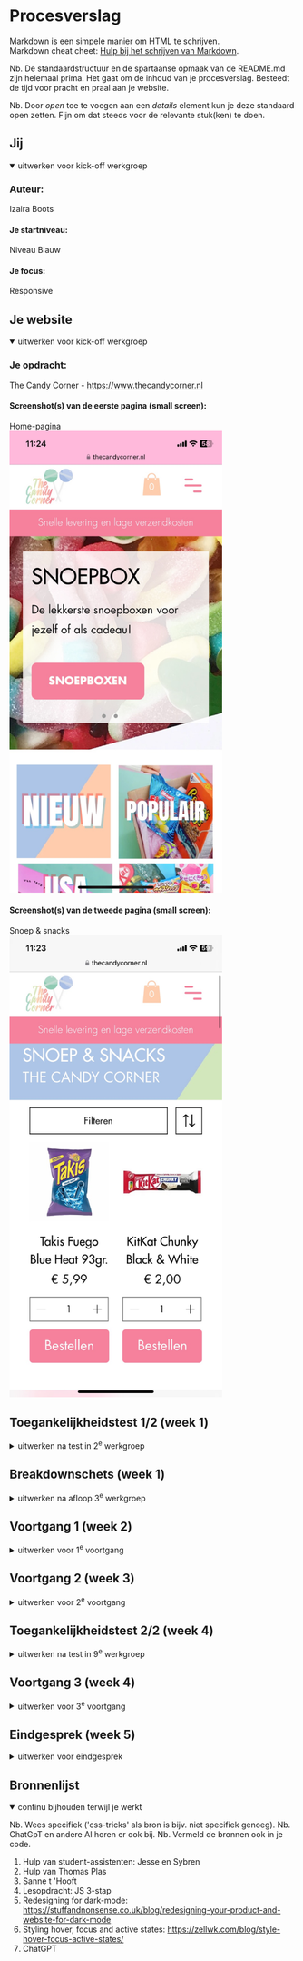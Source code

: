 # Procesverslag
Markdown is een simpele manier om HTML te schrijven.  
Markdown cheat cheet: [Hulp bij het schrijven van Markdown](https://github.com/adam-p/markdown-here/wiki/Markdown-Cheatsheet).

Nb. De standaardstructuur en de spartaanse opmaak van de README.md zijn helemaal prima. Het gaat om de inhoud van je procesverslag. Besteedt de tijd voor pracht en praal aan je website.

Nb. Door *open* toe te voegen aan een *details* element kun je deze standaard open zetten. Fijn om dat steeds voor de relevante stuk(ken) te doen.





## Jij

<details open>
  <summary>uitwerken voor kick-off werkgroep</summary>

  ### Auteur:
  Izaira Boots

  #### Je startniveau:
  Niveau Blauw

  #### Je focus:
  Responsive
 
</details>





## Je website

<details open>
  <summary>uitwerken voor kick-off werkgroep</summary>

  ### Je opdracht:
  The Candy Corner - https://www.thecandycorner.nl

  #### Screenshot(s) van de eerste pagina (small screen): 
  Home-pagina  
  <img src="readme-images/screenshot-thecandycorner1.jpeg" width="375px" alt="Startscherm van de website The Candy Corner. Hier staat informatie over de verschillende producten, een overzicht van de populairste producten en foto's. Ook kun je via hier navigeren naar de verschillende tabladen.">

  #### Screenshot(s) van de tweede pagina (small screen):
  Snoep & snacks  
  <img src="readme-images/screenshot-thecandycorner2.jpeg" width="375px" alt="Snoep & Snack pagina. Op deze pagina kun je een keuze maken uit verschillende snacks om te bestellen. Je kunt filteren op de specificaties naar keuze. ">
 
</details>



## Toegankelijkheidstest 1/2 (week 1)

<details>
  <summary>uitwerken na test in 2<sup>e</sup> werkgroep</summary>

  ### Bevindingen
  Lijst met je bevindingen die in de test naar voren kwamen:

  Positieve punten:
  - Alle inhoud van de site wordt duidelijk benoemd in de screenreader.
  - Inhoud van de linkjes/wat het linkje in houdt, wordt benoemd in de screenreader.
  
  Negatieve punten:
  - Afbeeldingen hebben geen alt tekst.
  - Er is geen dark-mode beschikbaar.
  - HTML zit vol met errors.

</details>



## Breakdownschets (week 1)

<details>
  <summary>uitwerken na afloop 3<sup>e</sup> werkgroep</summary>

  ### de hele pagina: 
  <img src="readme-images/breakdownschets_page.png" width="375px" alt="breakdown van de hele pagina">

  ### dynamisch deel: 
  <img src="readme-images/breakdownschets_dynamisch.png" width="375px" alt="breakdown van een dynamisch deel">

</details>





## Voortgang 1 (week 2)

<details>
  <summary>uitwerken voor 1<sup>e</sup> voortgang</summary>

  ### Stand van zaken
  Wat goed gaat:
  Alle content staat in het HTML bestand van pagina 1. 

  Wat minder goed gaat:
  - Images verkeerd neergezet
  - Het lukte me niet om een font toe te voegen aan mijn site.


  ### Agenda voor meeting
  samen met je groepje opstellen

  | student 1      | student 2          | student 3    | student 4        |
  | ---            | ---                | ---          | ---              |
  | dit bespreken  | en dit             | en ik dit    | en dan ik dat    |
  | en dat ook nog | dit als er tijd is | nog een punt | dit wil ik zeker |
  | ...            | ...                | ...          | ...              |


  ### Verslag van meeting
  hier na afloop snel de uitkomsten van de meeting vastleggen

  - Images kun je gemakkelijk toevoegen aan je html door: img tab
  - Wat fout ging bij het toevoegen van het font was dat ik ../ moest toevoegen aan de url om uit de styles map te gaan.
  <img src=readme-images/readme_image1.png/>

</details>





## Voortgang 2 (week 3)

<details>
  <summary>uitwerken voor 2<sup>e</sup> voortgang</summary>

  ### Stand van zaken
  Wat goed ging:
  - Ik heb bijna alle styling aan mijn eerste pagina toegevoegd

  Wat ik lastig vond:
  - Ik weet niet hoe ik een caroussel moet maken
  - Mijn images willen niet over
  het hele scherm verspreiden.
  - Hoe zorg ik ervoor dat de H2 later op mijn pagina niet de styling van de eerste h2 pakt.


  ### Agenda voor meeting
  samen met je groepje opstellen

  | student 1      | student 2          | student 3    | student 4        |
  | ---            | ---                | ---          | ---              |
  | dit bespreken  | en dit             | en ik dit    | en dan ik dat    |
  | en dat ook nog | dit als er tijd is | nog een punt | dit wil ik zeker |
  | ...            | ...                | ...          | ...              |


  ### Verslag van meeting
  hier na afloop snel de uitkomsten van de meeting vastleggen

  - Images kun je groter maken doormiddel van de "width" te veranderen of om de cel in je grid groter te maken.
  - Wees met "nth-of-type" heel specifiek met welk element je wilt aanspreken.

</details>




## Toegankelijkheidstest 2/2 (week 4)

<details>
  <summary>uitwerken na test in 9<sup>e</sup> werkgroep</summary>
  <img src="readme-images/wcag1.png">
  <img src="readme-images/wcag2.png">
  <img src="readme-images/wcag3.png">
  <img src="readme-images/wcag4.png">
  <img src="readme-images/wcag5.png">

  ### Bevindingen
  Lijst met je bevindingen die in de test naar voren kwamen (geef ook aan wat er verbeterd is):
  
  Verbeterpunten:
  - Alle images hebben een alt/null alt altribute
  - In mijn versie van de site wordt er gebruik gemaakt van list elements.
  - In mijn versie van de site is dark-mode toegepast.
  - HTML is gevalideerd.


</details>





## Voortgang 3 (week 4)

<details>
  <summary>uitwerken voor 3<sup>e</sup> voortgang</summary>

  ### Stand van zaken
  Wat goed ging:
  - Het is me gelukt om de caroussel een mooie styling te geven, zonder dat alles door elkaar stond.
  <img src="readme-images/readme_image2.png>

  Wat ik lastig vond:
  - Sommige onderdelen van mijn pagina krijg ik niet responsive.
  - Het is voor mij onduidelijk hoe je h1,h2 en h4 etc... gebruik in een footer.
  - Soms twijfel ik of iets een button-element of een a-element is.



  ### Agenda voor meeting
  samen met je groepje opstellen

  | student 1      | student 2          | student 3    | student 4        |
  | ---            | ---                | ---          | ---              |
  | dit bespreken  | en dit             | en ik dit    | en dan ik dat    |
  | en dat ook nog | dit als er tijd is | nog een punt | dit wil ik zeker |
  | ...            | ...                | ...          | ...              |


  ### Verslag van meeting
  hier na afloop snel de uitkomsten van de meeting vastleggen

  - Uitleg gekregen over background-image.
  <img src="readme-images/readme_image3.png>
  - Uitleg gekregen over caroussel met javascript.
  - Responsive maken kan doormiddel van @media en door responsive elementen te gebruiken zoals em en %.

</details>





## Eindgesprek (week 5)

<details>
  <summary>uitwerken voor eindgesprek</summary>

  ### Je uitkomst - karakteristiek screenshots:
  <img src="readme-images/dummy-plaatje.jpg" width="375px" alt="uitomst opdracht 1">


  ### Dit ging goed/Heb ik geleerd: 
  Korte omschrijving met plaatjes

  <img src="readme-images/dummy-plaatje.jpg" width="375px" alt="top">


  ### Dit was lastig/Is niet gelukt:
  Korte omschrijving met plaatjes

  <img src="readme-images/dummy-plaatje.jpg" width="375px" alt="bummer">
</details>





## Bronnenlijst

<details open>
  <summary>continu bijhouden terwijl je werkt</summary>

  Nb. Wees specifiek ('css-tricks' als bron is bijv. niet specifiek genoeg). 
  Nb. ChatGpT en andere AI horen er ook bij.
  Nb. Vermeld de bronnen ook in je code.

  1. Hulp van student-assistenten: Jesse en Sybren
  2. Hulp van Thomas Plas
  3. Sanne t 'Hooft
  3. Lesopdracht: JS 3-stap
  4. Redesigning for dark-mode: https://stuffandnonsense.co.uk/blog/redesigning-your-product-and-website-for-dark-mode
  5. Styling hover, focus and active states: https://zellwk.com/blog/style-hover-focus-active-states/
  5. ChatGPT

</details>